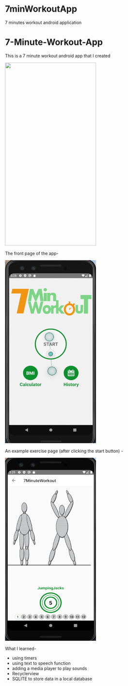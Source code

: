 # 7minWorkoutApp
7 minutes workout android application

# 7-Minute-Workout-App
This is a 7 minute workout android app that I created

<img src="app/src/main/res/drawable/img_main_page.png" width="300" height="600">

The front page of the app-

<img src="app/src/main/res/drawable/frontImage.png" width="300" height="600">

An example exercise page (after clicking the start button) -

<img src="app/src/main/res/drawable/imageExercise.png" width="300" height="600">



What I learned-

- using timers
- using text to speech function
- adding a media player to play sounds
- Recyclerview
- SQLITE to store data in a local database
